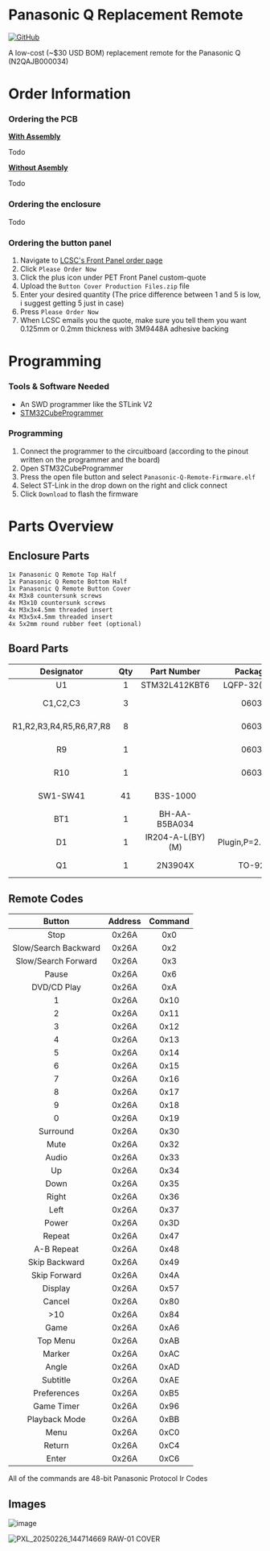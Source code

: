 
# Panasonic Q Replacement Remote

[![GitHub](https://img.shields.io/badge/License-CC_BY--NC--SA_4.0-lightgrey.svg)](https://creativecommons.org/licenses/by-nc-sa/4.0/)

A low-cost (~$30 USD BOM) replacement remote for the Panasonic Q (N2QAJB000034)

# Order Information

### Ordering the PCB

<ins>**With Assembly**</ins>

Todo

<ins>**Without Asembly**</ins>

Todo

### Ordering the enclosure
Todo

### Ordering the button panel
1. Navigate to [LCSC's Front Panel order page](https://www.lcsc.com/front-panel/custom-quote)
2. Click `Please Order Now`
3. Click the plus icon under PET Front Panel custom-quote
4. Upload the `Button Cover Production Files.zip` file 
5. Enter your desired quantity (The price difference between 1 and 5 is low, i suggest getting 5 just in case)
6. Press `Please Order Now`
7. When LCSC emails you the quote, make sure you tell them you want 0.125mm or 0.2mm thickness with 3M9448A adhesive backing

# Programming
### Tools & Software Needed
- An SWD programmer like the STLink V2
- [STM32CubeProgrammer](https://www.st.com/en/development-tools/stm32cubeprog.html)
### Programming
1. Connect the programmer to the circuitboard (according to the pinout written on the programmer and the board)
2. Open STM32CubeProgrammer
3. Press the open file button and select `Panasonic-Q-Remote-Firmware.elf`
4. Select ST-Link in the drop down on the right and click connect
5. Click `Download` to flash the firmware

# Parts Overview
## Enclosure Parts
```
1x Panasonic Q Remote Top Half
1x Panasonic Q Remote Bottom Half
1x Panasonic Q Remote Button Cover
4x M3x8 countersunk screws
4x M3x10 countersunk screws
4x M3x3x4.5mm threaded insert
4x M3x5x4.5mm threaded insert
4x 5x2mm round rubber feet (optional)
```

## Board Parts
|        Designator       | Qty |    Part Number   |     Package     |     Description    | LCSC Part |
|:-----------------------:|:---:|:----------------:|:---------------:|:------------------:|:-----------:|
|            U1           |  1  |   STM32L412KBT6  |   LQFP-32(7x7)  |                    | [C529438](https://www.lcsc.com/product-detail/Microcontrollers-MCU-MPU-SOC_STMicroelectronics-STM32L412KBT6_C529438.html) |
|         C1,C2,C3        |  3  |                  |       0603      |   100nF Capacitor  | [C14663](https://www.lcsc.com/product-detail/Multilayer-Ceramic-Capacitors-MLCC-SMD-SMT_YAGEO-CC0603KRX7R9BB104_C14663.html) |
| R1,R2,R3,R4,R5,R6,R7,R8 |  8  |                  |       0603      |    10KΩ Resistor   | [C98220](https://www.lcsc.com/product-detail/Chip-Resistor-Surface-Mount_YAGEO-RC0603FR-0710KL_C98220.html) |
|            R9           |  1  |                  |       0603      |    1KΩ Resistor    | [C22548](https://www.lcsc.com/product-detail/Chip-Resistor-Surface-Mount_YAGEO-RC0603FR-071KL_C22548.html) |
|           R10           |  1  |                  |       0603      |    100Ω Resistor   | [C105588](https://www.lcsc.com/product-detail/Chip-Resistor-Surface-Mount_YAGEO-RC0603FR-07100RL_C105588.html) |
|         SW1-SW41        |  41 |     B3S-1000     |                 |   Tactile Switch   | [C2733655](https://www.lcsc.com/product-detail/Tactile-Switches_Omron-Electronics-B3S-1000_C2733655.html) |
|           BT1           |  1  |   BH-AA-B5BA034  |                 |  AA Battery Holder | [C20606806](https://www.lcsc.com/product-detail/Button-And-Strip-Battery-Connector_MYOUNG-BH-AA-B5BA034_C20606806.html) |
|            D1           |  1  | IR204-A-L(BY)(M) | Plugin,P=2.54mm |     3mm IR Led     | [C17179477](https://www.lcsc.com/product-detail/Infrared-LED-Emitters_Everlight-Elec-IR204-A-L-BY-M_C17179477.html) |
|            Q1           |  1  |      2N3904X     |      TO-92      | NPN BJT Transistor | [C5156722](https://www.lcsc.com/product-detail/Bipolar-BJT_Shenzhen-JingYang-2N3904X_C5156722.html) |


## Remote Codes
|        Button        | Address | Command |
|:--------------------:|:-------:|:-------:|
|         Stop         |  0x26A  |   0x0   |
| Slow/Search Backward |  0x26A  |   0x2   |
|  Slow/Search Forward |  0x26A  |   0x3   |
|         Pause        |  0x26A  |   0x6   |
|      DVD/CD Play     |  0x26A  |   0xA   |
|           1          |  0x26A  |   0x10  |
|           2          |  0x26A  |   0x11  |
|           3          |  0x26A  |   0x12  |
|           4          |  0x26A  |   0x13  |
|           5          |  0x26A  |   0x14  |
|           6          |  0x26A  |   0x15  |
|           7          |  0x26A  |   0x16  |
|           8          |  0x26A  |   0x17  |
|           9          |  0x26A  |   0x18  |
|           0          |  0x26A  |   0x19  |
|       Surround       |  0x26A  |   0x30  |
|         Mute         |  0x26A  |   0x32  |
|         Audio        |  0x26A  |   0x33  |
|          Up          |  0x26A  |   0x34  |
|         Down         |  0x26A  |   0x35  |
|         Right        |  0x26A  |   0x36  |
|         Left         |  0x26A  |   0x37  |
|         Power        |  0x26A  |   0x3D  |
|        Repeat        |  0x26A  |   0x47  |
|      A-B Repeat      |  0x26A  |   0x48  |
|     Skip Backward    |  0x26A  |   0x49  |
|     Skip Forward     |  0x26A  |   0x4A  |
|        Display       |  0x26A  |   0x57  |
|        Cancel        |  0x26A  |   0x80  |
|          >10         |  0x26A  |   0x84  |
|         Game         |  0x26A  |   0xA6  |
|       Top Menu       |  0x26A  |   0xAB  |
|        Marker        |  0x26A  |   0xAC  |
|         Angle        |  0x26A  |   0xAD  |
|       Subtitle       |  0x26A  |   0xAE  |
|      Preferences     |  0x26A  |   0xB5  |
|      Game Timer      |  0x26A  |   0x96  |
|      Playback Mode   |  0x26A  |   0xBB  |
|         Menu         |  0x26A  |   0xC0  |
|        Return        |  0x26A  |   0xC4  |
|         Enter        |  0x26A  |   0xC6  |

All of the commands are 48-bit Panasonic Protocol Ir Codes


## Images

![image](https://github.com/user-attachments/assets/01a0169c-c873-45df-899e-c42dc5295cd8)

![PXL_20250226_144714669 RAW-01 COVER](https://github.com/user-attachments/assets/3ac98e4b-898f-437f-bf19-77341c2881a5)




